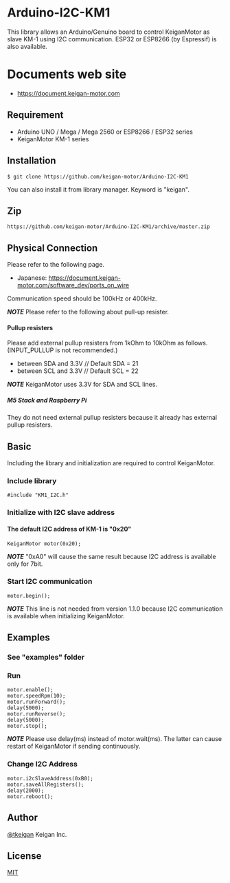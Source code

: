 # Arduino-I2C-KM1
This library allows an Arduino/Genuino board to control KeiganMotor as slave KM-1 using I2C communication.
ESP32 or ESP8266 (by Espressif) is also available.

# Documents web site
- https://document.keigan-motor.com

## Requirement

- Arduino UNO / Mega / Mega 2560 or ESP8266 / ESP32 series
- KeiganMotor KM-1 series

## Installation

    $ git clone https://github.com/keigan-motor/Arduino-I2C-KM1

You can also install it from library manager. Keyword is "keigan".

## Zip

    https://github.com/keigan-motor/Arduino-I2C-KM1/archive/master.zip
    
## Physical Connection
Please refer to the following page.
- Japanese: https://document.keigan-motor.com/software_dev/ports_on_wire

Communication speed should be 100kHz or 400kHz.

***NOTE***
Please refer to the following about pull-up resister.


#### Pullup resisters
Please add external pullup resisters from 1kOhm to 10kOhm as follows. (INPUT_PULLUP is not recommended.)
- between SDA and 3.3V // Default SDA = 21
- between SCL and 3.3V // Default SCL = 22

***NOTE***
KeiganMotor uses 3.3V for SDA and SCL lines.

##### M5 Stack and Raspberry Pi
They do not need external pullup resisters because it already has external pullup resisters.


## Basic
Including the library and initialization are required to control KeiganMotor.
### Include library
```arduino
#include "KM1_I2C.h"
```
### Initialize with I2C slave address
#### The default I2C address of KM-1 is "0x20" 
```arduino
KeiganMotor motor(0x20);
```
***NOTE***
"0xA0" will cause the same result because I2C address is available only for 7bit.

### Start I2C communication
```arduino
motor.begin();
```
***NOTE***
This line is not needed from version 1.1.0 because I2C communication is available when initializing KeiganMotor.

## Examples
### See "examples" folder
### Run
```arduino
motor.enable();
motor.speedRpm(10);
motor.runForward();
delay(5000);
motor.runReverse();
delay(5000);
motor.stop();
```

***NOTE***
Please use delay(ms) instead of motor.wait(ms).
The latter can cause restart of KeiganMotor if sending continuously.


### Change I2C Address
```arduino
motor.i2cSlaveAddress(0xB0);
motor.saveAllRegisters();
delay(2000);
motor.reboot();
```

## Author

[@tkeigan](https://twitter.com/tkeigan)
Keigan Inc.

## License

[MIT](http://b4b4r07.mit-license.org)
